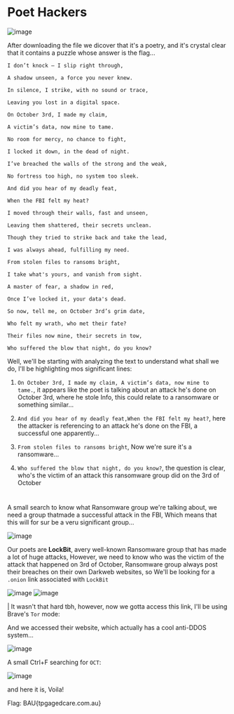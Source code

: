 # Poet Hackers
![image](https://github.com/user-attachments/assets/90ea8f78-64f0-479e-b64b-ebb9a7534c68)

After downloading the file we dicover that it's a poetry, and it's crystal clear that it contains a puzzle whose answer is the flag...

```
I don’t knock — I slip right through,

A shadow unseen, a force you never knew.

In silence, I strike, with no sound or trace,

Leaving you lost in a digital space.

On October 3rd, I made my claim,

A victim’s data, now mine to tame.

No room for mercy, no chance to fight,

I locked it down, in the dead of night.

I’ve breached the walls of the strong and the weak,

No fortress too high, no system too sleek.

And did you hear of my deadly feat,

When the FBI felt my heat?

I moved through their walls, fast and unseen,

Leaving them shattered, their secrets unclean.

Though they tried to strike back and take the lead,

I was always ahead, fulfilling my need.

From stolen files to ransoms bright,

I take what's yours, and vanish from sight.

A master of fear, a shadow in red,

Once I’ve locked it, your data's dead.

So now, tell me, on October 3rd’s grim date,

Who felt my wrath, who met their fate?

Their files now mine, their secrets in tow,

Who suffered the blow that night, do you know?
```

Well, we'll be starting with analyzing the text to understand what shall we do, I'll be highlighting mos significant lines:

1. ```On October 3rd, I made my claim, A victim’s data, now mine to tame.```, it appears like the poet is talking about an attack he's done on October 3rd, where he stole Info, this could relate to a ransomware or something similar...

2. ```And did you hear of my deadly feat,When the FBI felt my heat?```, here the attacker is referencing to an attack he's done on the FBI, a successful one apparently...

3. ```From stolen files to ransoms bright```, Now we're sure it's a ransomware...

4. ```Who suffered the blow that night, do you know?```, the question is clear, who's the victim of an attack this ransomware group did on the 3rd of October

#
A small search to know what Ransomware group we're talking about, we need a group thatmade a successful attack in the FBI, Which means that this will for sur be a veru significant group...

![image](https://github.com/user-attachments/assets/3970601e-979c-4cf0-ab9d-e35a7148c100)

Our poets are **LockBit**, avery well-known Ransomware group that has made a lot of huge attacks, However, we need to know who was the victim of the attack that happened on 3rd of October, Ransomware group always post their breaches on their own Darkweb websites, so We'll be looking for a ```.onion``` link associated with ```LockBit```

![image](https://github.com/user-attachments/assets/0066b3e3-83e2-4774-a55a-01091e5a1056)
![image](https://github.com/user-attachments/assets/8088f789-e547-490a-927a-10cc88af4a15)

| It wasn't that hard tbh, however, now we gotta access this link, I'll be using Brave's ```Tor``` mode:

And we accessed their website, which actually has a cool anti-DDOS system...

![image](https://github.com/user-attachments/assets/27e1a2cb-4aa9-4bd7-8774-b249f6cdc9f4)

A small Ctrl+F searching for ```OCT```:

![image](https://github.com/user-attachments/assets/d03845cd-b93e-4140-bf90-bf1ac8e78470)

and here it is, Voila!

Flag: BAU{tpgagedcare.com.au}
